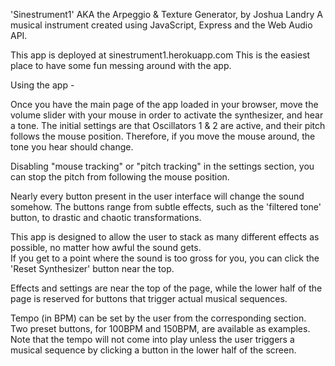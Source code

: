 'Sinestrument1' AKA the Arpeggio & Texture Generator, by Joshua Landry
A musical instrument created using JavaScript, Express and the Web Audio API.

This app is deployed at
sinestrument1.herokuapp.com
This is the easiest place to have some fun messing around with the app.

Using the app -

Once you have the main page of the app loaded in your browser, move the volume slider with your mouse in order to activate
the synthesizer, and hear a tone.  The initial settings are that Oscillators 1 & 2 are active, and their pitch follows the
mouse position.  Therefore, if you move the mouse around, the tone you hear should change.

Disabling "mouse tracking" or "pitch tracking" in the settings section, you can stop the pitch from following the mouse
position.

Nearly every button present in the user interface will change the sound somehow.  The buttons range from subtle effects, such
as the 'filtered tone' button, to drastic and chaotic transformations.  

This app is designed to allow the user to stack as many different effects as possible, no matter how awful the sound gets.  
If you get to a point where the sound is too gross for you, you can click the 'Reset Synthesizer' button near the top.

Effects and settings are near the top of the page,
while the lower half of the page is reserved for buttons that trigger actual musical sequences.

Tempo (in BPM) can be set by the user from the corresponding section.  Two preset buttons, for 100BPM and 150BPM, are
available as examples.  Note that the tempo will not come into play unless the user triggers a musical sequence by clicking
a button in the lower half of the screen.
